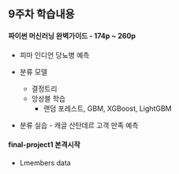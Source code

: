 ## 9주차 학습내용

#### 파이썬 머신러닝 완벽가이드 - 174p ~ 260p
- 피마 인디언 당뇨병 예측

- 분류 모델 
   - 결정트리
   - 앙상블 학습
     - 랜덤 포레스트, GBM, XGBoost, LightGBM
     
- 분류 실습 - 캐글 산탄데르 고객 만족 예측
     
#### final-project1 본격시작
- Lmembers data

